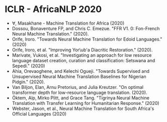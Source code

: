 # ICLR - AfricaNLP 2020

- ∀, Masakhane - Machine Translation for Africa (2020)
- Dossou, Bonaventure FP, and Chris C. Emezue. "FFR V1. 0: Fon-French Neural Machine Translation." (2020).
- Orife, Iroro. "Towards Neural Machine Translation for Edoid Languages." (2020)
- Orife, Iroro, et al. "Improving Yor\ub\'a Diacritic Restoration." (2020).
- Marivate, Vukosi, et al. "Investigating an approach for low resource language dataset creation, curation and classification: Setswana and Sepedi." (2020)
- Ahia, Orevaoghene, and Kelechi Ogueji. "Towards Supervised and Unsupervised Neural Machine Translation Baselines for Nigerian Pidgin." (2020).
- Van Biljon, Elan, Arnu Pretorius, and Julia Kreutzer. "On optimal transformer depth for low-resource language translation. (2020).
- Öktem, Alp, Mirko Plitt, and Grace Tang. "Tigrinya Neural Machine Translation with Transfer Learning for Humanitarian Response." (2020)
- Webster, Jason, et al., Neural Machine Translation for South Africa's Official Languages (2020)
